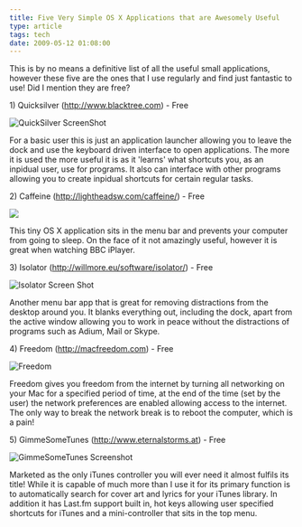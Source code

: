 ```yaml
---
title: Five Very Simple OS X Applications that are Awesomely Useful
type: article
tags: tech
date: 2009-05-12 01:08:00
---
```

<p>This is by no means a definitive list of all the useful small applications, however these five are the ones that I use regularly and find just fantastic to use!  Did I mention they are free?</p><p>1) Quicksilver (<a href="http://www.blacktree.com/">http://www.blacktree.com</a>) - Free</p><p><img src="http://img109.imageshack.us/img109/5567/quicksilvery.png" alt="QuickSilver ScreenShot" /></p><p>For a basic user this is just an application launcher allowing you to leave the dock and use the keyboard driven interface to open applications.  The more it is used the more useful it is as it 'learns' what shortcuts you, as an inpidual user, use for programs.  It also can interface with other programs allowing you to create inpidual shortcuts for certain regular tasks.</p><p>2) Caffeine (<a href="http://lightheadsw.com/caffeine/">http://lightheadsw.com/caffeine/</a>) - Free</p><p><img src="http://img825.imageshack.us/img825/2174/picture21oy.png" /></p><p>This tiny OS X application sits in the menu bar and prevents your computer from going to sleep.  On the face of it not amazingly useful, however it is great when watching BBC iPlayer.</p><p>3) Isolator (<a href="http://willmore.eu/software/isolator/">http://willmore.eu/software/isolator/</a>) - Free</p><p><img src="http://img101.imageshack.us/img101/8305/isolator.png" alt="Isolator Screen Shot" /><p><p>Another menu bar app that is great for removing distractions from the desktop around you.  It blanks everything out, including the dock, apart from the active window allowing you to work in peace without the distractions of programs such as Adium, Mail or Skype.</p><p>4) Freedom (<a href="http://macfreedom.com/">http://macfreedom.com</a>) - Free</p><p><img src="http://img215.imageshack.us/img215/9089/freedomm.png" alt="Freedom" /></p><p>Freedom gives you freedom from the internet by turning all networking on your Mac for a specified period of time, at the end of the time (set by the user) the network preferences are enabled allowing access to the internet.  The only way to break the network break is to reboot the computer, which is a pain!</p><p>5) GimmeSomeTunes (<a href="http://www.eternalstorms.a/">http://www.eternalstorms.at</a>) - Free</p><p><img src="http://img718.imageshack.us/img718/8059/gimmesometunes.png" alt="GimmeSomeTunes Screenshot" /></p><p>Marketed as the only iTunes controller you will ever need it almost fulfils its title!  While it is capable of much more than I use it for its primary function is to automatically search for cover art and lyrics for your iTunes library.  In addition it has Last.fm support built in, hot keys allowing user specified shortcuts for iTunes and a mini-controller that sits in the top menu.</p>
